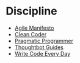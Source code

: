 Discipline
==========

* [Agile Manifesto](http://agilemanifesto.org/)
* [Clean Coder](http://cleancoders.com/)
* [Pragmatic Programmer](http://pragprog.com/the-pragmatic-programmer)
* [Thoughtbot Guides](https://github.com/thoughtbot/guides)
* [Write Code Every Day](http://ejohn.org/blog/write-code-every-day/)
